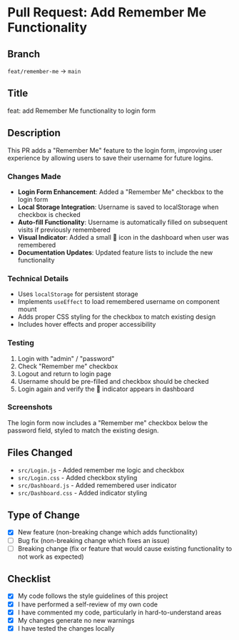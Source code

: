# Pull Request: Add Remember Me Functionality

## Branch
`feat/remember-me` → `main`

## Title
feat: add Remember Me functionality to login form

## Description

This PR adds a "Remember Me" feature to the login form, improving user experience by allowing users to save their username for future logins.

### Changes Made

- **Login Form Enhancement**: Added a "Remember Me" checkbox to the login form
- **Local Storage Integration**: Username is saved to localStorage when checkbox is checked
- **Auto-fill Functionality**: Username is automatically filled on subsequent visits if previously remembered
- **Visual Indicator**: Added a small 💾 icon in the dashboard when user was remembered
- **Documentation Updates**: Updated feature lists to include the new functionality

### Technical Details

- Uses `localStorage` for persistent storage
- Implements `useEffect` to load remembered username on component mount
- Adds proper CSS styling for the checkbox to match existing design
- Includes hover effects and proper accessibility

### Testing

1. Login with "admin" / "password"
2. Check "Remember me" checkbox
3. Logout and return to login page
4. Username should be pre-filled and checkbox should be checked
5. Login again and verify the 💾 indicator appears in dashboard

### Screenshots

The login form now includes a "Remember me" checkbox below the password field, styled to match the existing design.

## Files Changed

- `src/Login.js` - Added remember me logic and checkbox
- `src/Login.css` - Added checkbox styling
- `src/Dashboard.js` - Added remembered user indicator
- `src/Dashboard.css` - Added indicator styling

## Type of Change

- [x] New feature (non-breaking change which adds functionality)
- [ ] Bug fix (non-breaking change which fixes an issue)
- [ ] Breaking change (fix or feature that would cause existing functionality to not work as expected)

## Checklist

- [x] My code follows the style guidelines of this project
- [x] I have performed a self-review of my own code
- [x] I have commented my code, particularly in hard-to-understand areas
- [x] My changes generate no new warnings
- [x] I have tested the changes locally 